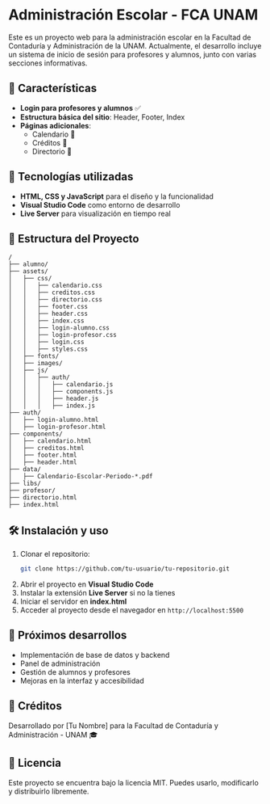 # Administración Escolar - FCA UNAM

Este es un proyecto web para la administración escolar en la Facultad de Contaduría y Administración de la UNAM. Actualmente, el desarrollo incluye un sistema de inicio de sesión para profesores y alumnos, junto con varias secciones informativas.

## 📌 Características
- **Login para profesores y alumnos** ✅
- **Estructura básica del sitio**: Header, Footer, Index
- **Páginas adicionales**:
  - Calendario 📅
  - Créditos 🙌
  - Directorio 📖

## 🚀 Tecnologías utilizadas
- **HTML, CSS y JavaScript** para el diseño y la funcionalidad
- **Visual Studio Code** como entorno de desarrollo
- **Live Server** para visualización en tiempo real

## 📂 Estructura del Proyecto
```
/
├── alumno/
├── assets/
│   ├── css/
│   │   ├── calendario.css
│   │   ├── creditos.css
│   │   ├── directorio.css
│   │   ├── footer.css
│   │   ├── header.css
│   │   ├── index.css
│   │   ├── login-alumno.css
│   │   ├── login-profesor.css
│   │   ├── login.css
│   │   ├── styles.css
│   ├── fonts/
│   ├── images/
│   ├── js/
│   │   ├── auth/
│   │   │   ├── calendario.js
│   │   │   ├── components.js
│   │   │   ├── header.js
│   │   │   ├── index.js
├── auth/
│   ├── login-alumno.html
│   ├── login-profesor.html
├── components/
│   ├── calendario.html
│   ├── creditos.html
│   ├── footer.html
│   ├── header.html
├── data/
│   ├── Calendario-Escolar-Periodo-*.pdf
├── libs/
├── profesor/
├── directorio.html
├── index.html
```

## 🛠 Instalación y uso
1. Clonar el repositorio:
   ```bash
   git clone https://github.com/tu-usuario/tu-repositorio.git
   ```
2. Abrir el proyecto en **Visual Studio Code**
3. Instalar la extensión **Live Server** si no la tienes
4. Iniciar el servidor en **index.html**
5. Acceder al proyecto desde el navegador en `http://localhost:5500`

## 📌 Próximos desarrollos
- Implementación de base de datos y backend
- Panel de administración
- Gestión de alumnos y profesores
- Mejoras en la interfaz y accesibilidad

## 📜 Créditos
Desarrollado por [Tu Nombre] para la Facultad de Contaduría y Administración - UNAM 🎓

## 📄 Licencia
Este proyecto se encuentra bajo la licencia MIT. Puedes usarlo, modificarlo y distribuirlo libremente.
